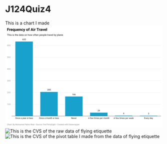 # J124Quiz4
This is a chart I made
![This is a datawrapper chart](1Ok45-frequency-of-air-travel-2.png)
![This is the CVS of the raw data of flying etiquette](CopyofFlyingetiquette-RawData)
![This is the CVS of the pivot table I made from the data of flying etiquette](CopyofFlyingetiquette-PivotTable1)
